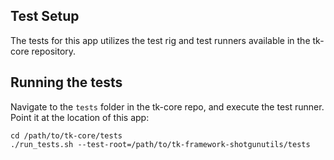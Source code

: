 ## Test Setup
The tests for this app utilizes the test rig and test runners available in the tk-core repository.

## Running the tests
Navigate to the `tests` folder in the tk-core repo, and execute the test runner. Point it
at the location of this app:

```
cd /path/to/tk-core/tests
./run_tests.sh --test-root=/path/to/tk-framework-shotgunutils/tests
```
